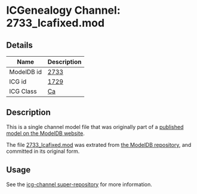 # ICGenealogy Channel: 2733\_lcafixed.mod

## Details

Name | Description
---- | -----------
ModelDB id | [2733](http://senselab.med.yale.edu/ModelDB/ShowModel.cshtml?model=2733)
ICG id | [1729](http://icg.neurotheory.ox.ac.uk/channels/3/1729)
ICG Class | [Ca](http://icg.neurotheory.ox.ac.uk/channels/3)

## Description

This is a single channel model file that was originally part of a [published model on the ModelDB website](http://senselab.med.yale.edu/mModelDB/ShowModel.cshtml?model=2733).

The file [2733\_lcafixed.mod](2733_lcafixed.mod) was extrated from [the ModelDB repository](http://senselab.med.yale.edu/ModelDB/ShowModel.cshtml?model=2733), and committed in its original form.

## Usage

See the [icg-channel super-repository](https://github.com/icgenealogy/icg-channels) for more information.